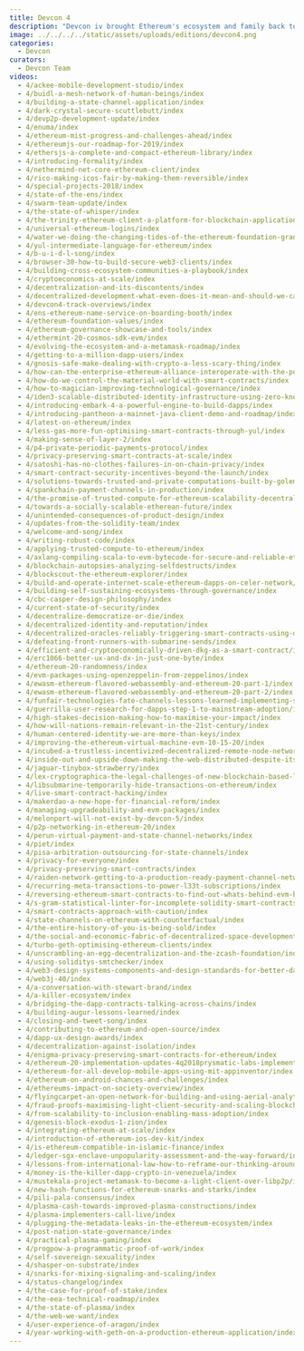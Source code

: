 ```yaml
---
title: Devcon 4
description: "Devcon iv brought Ethereum's ecosystem and family back to Europe with a 2018 event at the Prague Convention Center in the Czech Republic (Czechia). With 3,000 strong in attendance, Devcon iv was filled with talks, experiences, teams from a matured application ecosystem, and more enterprise support than ever before. The week's expansive content, which was featured across on 5+ stages, can be found here."
image: ../../../../static/assets/uploads/editions/devcon4.png
categories:
  - Devcon
curators:
  - Devcon Team
videos:
  - 4/ackee-mobile-development-studio/index
  - 4/buidl-a-mesh-network-of-human-beings/index
  - 4/building-a-state-channel-application/index
  - 4/dark-crystal-secure-scuttlebutt/index
  - 4/devp2p-development-update/index
  - 4/enuma/index
  - 4/ethereum-mist-progress-and-challenges-ahead/index
  - 4/ethereumjs-our-roadmap-for-2019/index
  - 4/ethersjs-a-complete-and-compact-ethereum-library/index
  - 4/introducing-formality/index
  - 4/nethermind-net-core-ethereum-client/index
  - 4/rico-making-icos-fair-by-making-them-reversible/index
  - 4/special-projects-2018/index
  - 4/state-of-the-ens/index
  - 4/swarm-team-update/index
  - 4/the-state-of-whisper/index
  - 4/the-trinity-ethereum-client-a-platform-for-blockchain-applications/index
  - 4/universal-ethereum-logins/index
  - 4/water-we-doing-the-changing-tides-of-the-ethereum-foundation-grants-program/index
  - 4/yul-intermediate-language-for-ethereum/index
  - 4/b-u-i-d-l-song/index
  - 4/browser-30-how-to-build-secure-web3-clients/index
  - 4/building-cross-ecosystem-communities-a-playbook/index
  - 4/cryptoeconomics-at-scale/index
  - 4/decentralization-and-its-discontents/index
  - 4/decentralized-development-what-even-does-it-mean-and-should-we-care-yes/index
  - 4/devcon4-track-overviews/index
  - 4/ens-ethereum-name-service-on-boarding-booth/index
  - 4/ethereum-foundation-values/index
  - 4/ethereum-governance-showcase-and-tools/index
  - 4/ethermint-20-cosmos-sdk-evm/index
  - 4/evolving-the-ecosystem-and-a-metamask-roadmap/index
  - 4/getting-to-a-million-dapp-users/index
  - 4/gnosis-safe-make-dealing-with-crypto-a-less-scary-thing/index
  - 4/how-can-the-enterprise-ethereum-alliance-interoperate-with-the-public-ethereum-chain-eip-process/index
  - 4/how-do-we-control-the-material-world-with-smart-contracts/index
  - 4/how-to-magician-improving-technological-governance/index
  - 4/iden3-scalable-distributed-identity-infrastructure-using-zero-knowledge-proofs-to-guarantee-privacy/index
  - 4/introducing-embark-4-a-powerful-engine-to-build-dapps/index
  - 4/introducing-pantheon-a-mainnet-java-client-demo-and-roadmap/index
  - 4/latest-on-ethereum/index
  - 4/less-gas-more-fun-optimising-smart-contracts-through-yul/index
  - 4/making-sense-of-layer-2/index
  - 4/p4-private-periodic-payments-protocol/index
  - 4/privacy-preserving-smart-contracts-at-scale/index
  - 4/satoshi-has-no-clothes-failures-in-on-chain-privacy/index
  - 4/smart-contract-security-incentives-beyond-the-launch/index
  - 4/solutions-towards-trusted-and-private-computations-built-by-golem-for-the-wider-ecosystem/index
  - 4/spankchain-payment-channels-in-production/index
  - 4/the-promise-of-trusted-compute-for-ethereum-scalability-decentralization-and-privacy/index
  - 4/towards-a-socially-scalable-etherean-future/index
  - 4/unintended-consequences-of-product-design/index
  - 4/updates-from-the-solidity-team/index
  - 4/welcome-and-song/index
  - 4/writing-robust-code/index
  - 4/applying-trusted-compute-to-ethereum/index
  - 4/axlang-compiling-scala-to-evm-bytecode-for-secure-and-reliable-ethereum-smart-contracts/index
  - 4/blockchain-autopsies-analyzing-selfdestructs/index
  - 4/blockscout-the-ethereum-explorer/index
  - 4/build-and-operate-internet-scale-ethereum-dapps-on-celer-network/index
  - 4/building-self-sustaining-ecosystems-through-governance/index
  - 4/cbc-casper-design-philosophy/index
  - 4/current-state-of-security/index
  - 4/decentralize-democratize-or-die/index
  - 4/decentralized-identity-and-reputation/index
  - 4/decentralized-oracles-reliably-triggering-smart-contracts-using-decentralized-computation-and-tees/index
  - 4/defeating-front-runners-with-submarine-sends/index
  - 4/efficient-and-cryptoeconomically-driven-dkg-as-a-smart-contract/index
  - 4/erc1066-better-ux-and-dx-in-just-one-byte/index
  - 4/ethereum-20-randomness/index
  - 4/evm-packages-using-openzeppelin-from-zeppelinos/index
  - 4/ewasm-ethereum-flavored-webassembly-and-ethereum-20-part-1/index
  - 4/ewasm-ethereum-flavored-webassembly-and-ethereum-20-part-2/index
  - 4/funfair-technologies-fate-channels-lessons-learned-implementing-state-channels/index
  - 4/guerrilla-user-research-for-dapps-step-1-to-mainstream-adoption/index
  - 4/high-stakes-decision-making-how-to-maximise-your-impact/index
  - 4/how-will-nations-remain-relevant-in-the-21st-century/index
  - 4/human-centered-identity-we-are-more-than-keys/index
  - 4/improving-the-ethereum-virtual-machine-evm-10-15-20/index
  - 4/incubed-a-trustless-incentivized-decentralized-remote-node-network/index
  - 4/inside-out-and-upside-down-making-the-web-distributed-despite-itself/index
  - 4/jaguar-tinybox-strawberry/index
  - 4/lex-cryptographica-the-legal-challenges-of-new-blockchain-based-lifeforms/index
  - 4/libsubmarine-temporarily-hide-transactions-on-ethereum/index
  - 4/live-smart-contract-hacking/index
  - 4/makerdao-a-new-hope-for-financial-reform/index
  - 4/managing-upgradeability-and-evm-packages/index
  - 4/melonport-will-not-exist-by-devcon-5/index
  - 4/p2p-networking-in-ethereum-20/index
  - 4/perun-virtual-payment-and-state-channel-networks/index
  - 4/piet/index
  - 4/pisa-arbitration-outsourcing-for-state-channels/index
  - 4/privacy-for-everyone/index
  - 4/privacy-preserving-smart-contracts/index
  - 4/raiden-network-getting-to-a-production-ready-payment-channel-network/index
  - 4/recurring-meta-transactions-to-power-l33t-subscriptions/index
  - 4/reversing-ethereum-smart-contracts-to-find-out-whats-behind-evm-bytecode/index
  - 4/s-gram-statistical-linter-for-incomplete-solidity-smart-contracts/index
  - 4/smart-contracts-approach-with-caution/index
  - 4/state-channels-on-ethereum-with-counterfactual/index
  - 4/the-entire-history-of-you-is-being-sold/index
  - 4/the-social-and-economic-fabric-of-decentralized-space-development/index
  - 4/turbo-geth-optimising-ethereum-clients/index
  - 4/unscrambling-an-egg-decentralization-and-the-zcash-foundation/index
  - 4/using-soliditys-smtchecker/index
  - 4/web3-design-systems-components-and-design-standards-for-better-dapp-ux/index
  - 4/web3j-40/index
  - 4/a-conversation-with-stewart-brand/index
  - 4/a-killer-ecosystem/index
  - 4/bridging-the-dapp-contracts-talking-across-chains/index
  - 4/building-augur-lessons-learned/index
  - 4/closing-and-tweet-song/index
  - 4/contributing-to-ethereum-and-open-source/index
  - 4/dapp-ux-design-awards/index
  - 4/decentralization-against-isolation/index
  - 4/enigma-privacy-preserving-smart-contracts-for-ethereum/index
  - 4/ethereum-20-implementation-updates-4q2018prysmatic-labs-implementing-ethereum-20-today/index
  - 4/ethereum-for-all-develop-mobile-apps-using-mit-appinventor/index
  - 4/ethereum-on-android-chances-and-challenges/index
  - 4/ethereums-impact-on-society-overview/index
  - 4/flyingcarpet-an-open-network-for-building-and-using-aerial-analytics-services/index
  - 4/fraud-proofs-maximising-light-client-security-and-scaling-blockchains-with-dishonest-majorities/index
  - 4/from-scalability-to-inclusion-enabling-mass-adoption/index
  - 4/genesis-block-exodus-1-zion/index
  - 4/integrating-ethereum-at-scale/index
  - 4/introduction-of-ethereum-ios-dev-kit/index
  - 4/is-ethereum-compatible-in-islamic-finance/index
  - 4/ledger-sgx-enclave-unpopularity-assessment-and-the-way-forward/index
  - 4/lessons-from-international-law-how-to-reframe-our-thinking-around-crypto-governance/index
  - 4/money-is-the-killer-dapp-crypto-in-venezuela/index
  - 4/mustekala-project-metamask-to-become-a-light-client-over-libp2p/index
  - 4/new-hash-functions-for-ethereum-snarks-and-starks/index
  - 4/pili-pala-consensus/index
  - 4/plasma-cash-towards-improved-plasma-constructions/index
  - 4/plasma-implementers-call-live/index
  - 4/plugging-the-metadata-leaks-in-the-ethereum-ecosystem/index
  - 4/post-nation-state-governance/index
  - 4/practical-plasma-gaming/index
  - 4/progpow-a-programmatic-proof-of-work/index
  - 4/self-sovereign-sexuality/index
  - 4/shasper-on-substrate/index
  - 4/snarks-for-mixing-signaling-and-scaling/index
  - 4/status-changelog/index
  - 4/the-case-for-proof-of-stake/index
  - 4/the-eea-technical-roadmap/index
  - 4/the-state-of-plasma/index
  - 4/the-web-we-want/index
  - 4/user-experience-of-aragon/index
  - 4/year-working-with-geth-on-a-production-ethereum-application/index
---
```

